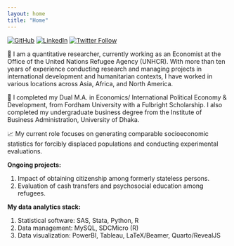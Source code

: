 ```yaml
---
layout: home
title: "Home"
---
```

[![GitHub](https://img.shields.io/badge/GitHub-100000?style=flat&logo=github&logoColor=white)](https://github.com/masud90)
[![LinkedIn](https://img.shields.io/badge/LinkedIn-0077B5?style=flat&logo=linkedin&logoColor=white)](https://linkedin.com/in/Masud90)
[![Twitter Follow](https://img.shields.io/twitter/follow/masudtweets?style=social&logo=x)](https://twitter.com/masudtweets)

💼 I am a quantitative researcher, currently working as an Economist at the Office of the United Nations Refugee Agency (UNHCR). With more than ten years of experience conducting research and managing projects in international development and humanitarian contexts, I have worked in various locations across Asia, Africa, and North America. 

📓 I completed my Dual M.A. in Economics/ International Political Economy & Development, from Fordham University with a  Fulbright Scholarship. I also completed my undergraduate business degree from the Institute of Business Administration, University of Dhaka.

📈 My current role focuses on generating comparable socioeconomic statistics for forcibly displaced populations and conducting experimental evaluations.

**Ongoing projects:**

1. Impact of obtaining citizenship among formerly stateless persons.
2. Evaluation of cash transfers and psychosocial education among refugees.

**My data analytics stack:**
1. Statistical software: SAS, Stata, Python, R
2. Data management: MySQL, SDCMicro (R)
3. Data visualization: PowerBI, Tableau, LaTeX/Beamer, Quarto/RevealJS
